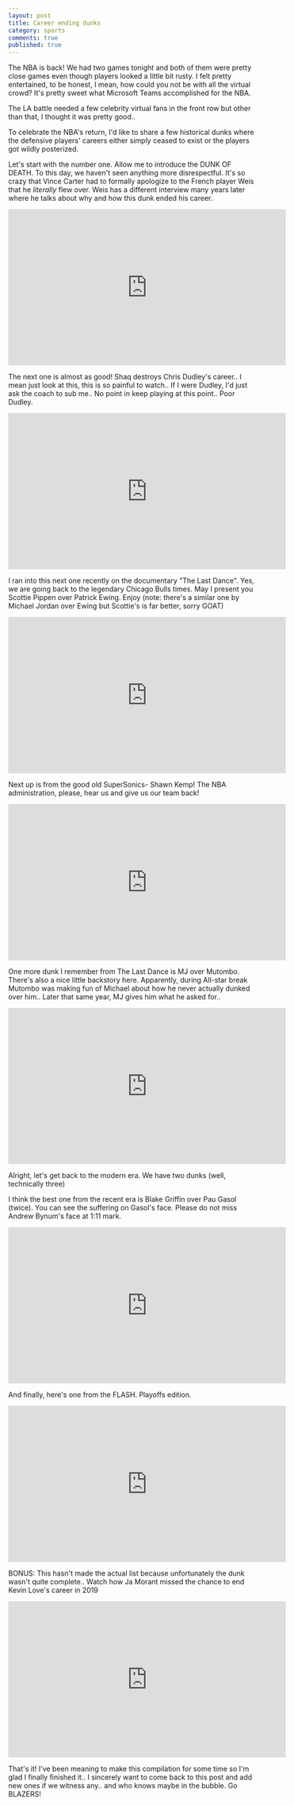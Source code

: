 ```yaml
---
layout: post
title: Career ending dunks
category: sports
comments: true
published: true
---
```


The NBA is back! We had two games tonight and both of them were pretty close games even though players looked a little bit rusty. I felt pretty entertained, to be honest, I mean, how could you not be with all the virtual crowd? It's pretty sweet what Microsoft Teams accomplished for the NBA.

The LA battle needed a few celebrity virtual fans in the front row but other than that, I thought it was pretty good..

To celebrate the NBA's return, I'd like to share a few historical dunks where the defensive players' careers either simply ceased to exist or the players got wildly posterized. 

Let's start with the number one. Allow me to introduce the DUNK OF DEATH. To this day, we haven't seen anything more disrespectful. It's so crazy that Vince Carter had to formally apologize to the French player Weis that he *literally* flew over. Weis has a different interview many years later where he talks about why and how this dunk ended his career. 

<iframe width="560" height="315" src="https://www.youtube.com/embed/k_uZeCymShQ" frameborder="0" allow="accelerometer; autoplay; encrypted-media; gyroscope; picture-in-picture" allowfullscreen></iframe>

The next one is almost as good! Shaq destroys Chris Dudley's career.. I mean just look at this, this is so painful to watch.. If I were Dudley, I'd just ask the coach to sub me.. No point in keep playing at this point.. Poor Dudley.

<iframe width="560" height="315" src="https://www.youtube.com/embed/0ICBi-ku-G0" frameborder="0" allow="accelerometer; autoplay; encrypted-media; gyroscope; picture-in-picture" allowfullscreen></iframe>

I ran into this next one recently on the documentary "The Last Dance". Yes, we are going back to the legendary Chicago Bulls times. May I present you Scottie Pippen over Patrick Ewing. Enjoy (note: there's a similar one by Michael Jordan over Ewing but Scottie's is far better, sorry GOAT)

<iframe width="560" height="315" src="https://www.youtube.com/embed/xtOUpybXmzo" frameborder="0" allow="accelerometer; autoplay; encrypted-media; gyroscope; picture-in-picture" allowfullscreen></iframe>

Next up is from the good old SuperSonics- Shawn Kemp! The NBA administration, please, hear us and give us our team back!

<iframe width="560" height="315" src="https://www.youtube.com/embed/l2GaAWdHwsw" frameborder="0" allow="accelerometer; autoplay; encrypted-media; gyroscope; picture-in-picture" allowfullscreen></iframe>

One more dunk I remember from The Last Dance is MJ over Mutombo. There's also a nice little backstory here. Apparently, during All-star break Mutombo was making fun of Michael about how he never actually dunked over him.. Later that same year, MJ gives him what he asked for..

<iframe width="560" height="315" src="https://www.youtube.com/embed/o2eABshYym4" frameborder="0" allow="accelerometer; autoplay; encrypted-media; gyroscope; picture-in-picture" allowfullscreen></iframe>

Alright, let's get back to the modern era. We have two dunks (well, technically three)

I think the best one from the recent era is Blake Griffin over Pau Gasol (twice). You can see the suffering on Gasol's face. Please do not miss Andrew Bynum's face at 1:11 mark.

<iframe width="560" height="315" src="https://www.youtube.com/embed/PzxFJa6rfsg" frameborder="0" allow="accelerometer; autoplay; encrypted-media; gyroscope; picture-in-picture" allowfullscreen></iframe>

And finally, here's one from the FLASH. Playoffs edition.

<iframe width="560" height="315" src="https://www.youtube.com/embed/5uRN7iJ5CqQ" frameborder="0" allow="accelerometer; autoplay; encrypted-media; gyroscope; picture-in-picture" allowfullscreen></iframe>

BONUS: This hasn't made the actual list because unfortunately the dunk wasn't quite complete.. Watch how Ja Morant missed the chance to end Kevin Love's career in 2019

<iframe width="560" height="315" src="https://www.youtube.com/embed/8L8MdKW7hQE" frameborder="0" allow="accelerometer; autoplay; encrypted-media; gyroscope; picture-in-picture" allowfullscreen></iframe>

That's it! I've been meaning to make this compilation for some time so I'm glad I finally finished it.. I sincerely want to come back to this post and add new ones if we witness any.. and who knows maybe in the bubble. Go BLAZERS!
